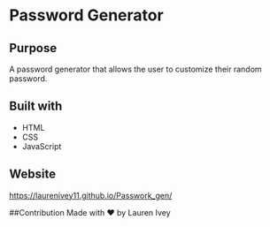 # Password Generator 

## Purpose
A password generator that allows the user to customize their random password.

## Built with
* HTML
* CSS
* JavaScript

## Website
https://laurenivey11.github.io/Passwork_gen/


##Contribution
Made with ❤️ by Lauren Ivey
